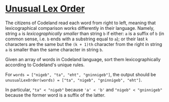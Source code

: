 # [Unusual Lex Order](https://www.codewars.com/kata/unusual-lex-order "https://www.codewars.com/kata/5a438bc1e1ce0e129100005a")

The citizens of Codeland read each word from right to left, meaning that lexicographical comparison works differently in their language. Namely, string ```a``` is <i>lexicographically smaller</i> than string ```b``` if either: ```a``` is a suffix of ```b``` (in common sense, i.e. ```b``` ends with a substring equal to ```a```); or their last ```k``` characters are the same but the ```(k + 1)th``` character from the right in string ```a``` is smaller than the same character in string ```b```.

Given an array of words in Codeland language, sort them lexicographically according to Codeland's unique rules.

For ```words = ["nigeb", "ta", "eht", "gninnigeb"]```, the output should be
```unusualLexOrder(words) = ["ta", "nigeb", "gninnigeb", "eht"]```.

In particular, ```"ta" < "nigeb"``` because ```'a' < 'b'``` and ```"nigeb" < "gninnigeb"``` because the former word is a suffix of the latter.